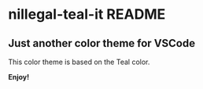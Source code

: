 # nillegal-teal-it README

## Just another color theme for VSCode

This color theme is based on the Teal color.

**Enjoy!**
